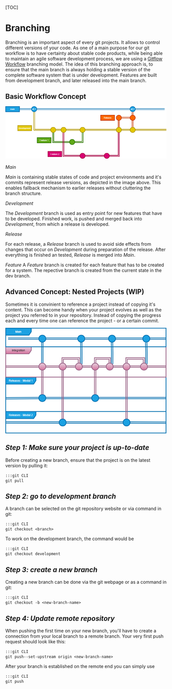 [TOC]


# Branching
Branching is an important aspect of every git projects. It allows to control different versions of your code. As one of a main purpose for our git workflow is to have certainty about stable code products, while being able to maintain an agile software development process, we are using a [Gitflow Workflow](https://www.atlassian.com/git/tutorials/comparing-workflows/gitflow-workflow) branching model. The idea of this branching approach is, to ensure that the main branch is always holding a stable version of the complete software system that is under development. Features are built from development branch, and later released into the main branch. 

## Basic Workflow Concept 

![image](/images/branching.png)

*Main*

*Main* is containing stable states of code and project environments and it's commits represent release versions, as depicted in the image above. This enables fallback mechanism to earlier releases without cluttering the branch structure.

*Development* 

The *Development* branch is used as entry point for new features that have to be developed. Finished work, is pushed and merged back into *Development*, from which a release is developed. 

*Release* 

For each release, a *Release* branch is used to avoid side effects from changes that occur on *Development* during preparation of the release. After everything is finished an tested, *Release* is merged into *Main*. 

*Feature*
A *Feature* branch is created for each feature that has to be created for a system. The repective branch is created from the current state in the dev branch.


## Advanced Concept: Nested Projects (WIP)

Sometimes it is convinient to reference a project instead of copying it's content. This can become handy when your project evolves as well as the project you referred to in your repository. Instead of copying the progress each and every time one can reference the project - or a certain commit. 

![image](/images/nested_branching.png)














*Step 1: Make sure your project is up-to-date*
----------------

Before creating a new branch, ensure that the project is on the latest version by pulling it:

    :::git CLI
    git pull


*Step 2: go to development branch*
----------------

A branch can be selected on the git repository website or via command in git:

    :::git CLI
    git checkout <branch>

To work on the development branch, the command would be

    :::git CLI
    git checkout development


*Step 3: create a new branch*
----------------


Creating a new branch can be done via the git webpage or as a command in git:

    :::git CLI
    git checkout -b <new-branch-name>



*Step 4: Update remote repository*
----------------

When pushing the first time on your new branch, you'll have to create a connection from your local branch to a remote branch. Your very first push request should look like this:

    :::git CLI
    git push--set-upstream origin <new-branch-name>




After your branch is established on the remote end you can simply use


    :::git CLI
    git push